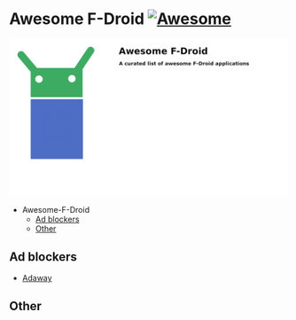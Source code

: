 # Awesome F-Droid [![Awesome](https://cdn.rawgit.com/sindresorhus/awesome/d7305f38d29fed78fa85652e3a63e154dd8e8829/media/badge.svg)](https://github.com/sindresorhus/awesome)

![Awesome-Fdroid, A curated list of awesome F-Droid applications](./assets/logo.png)

- Awesome-F-Droid
  - [Ad blockers](#ad-blockers)
  - [Other](#other)

## Ad blockers

- [Adaway](https://f-droid.org/fr/packages/org.adaway/)

## Other
